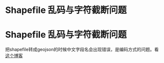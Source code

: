 # Shapefile 乱码与字符截断问题


<!--more-->

# Shapefile 乱码与字符截断问题

把shapefile转成geojson的时候中文字段名会出现错误，是编码方式的问题。看[这个博客](http://blog.csdn.net/kikitamoon/article/details/50326415)
